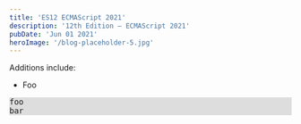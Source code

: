 ```yaml
---
title: 'ES12 ECMAScript 2021'
description: '12th Edition – ECMAScript 2021'
pubDate: 'Jun 01 2021'
heroImage: '/blog-placeholder-5.jpg'
---
```


Additions include:
- Foo

<pre style="background-color:#ddd">
foo
bar
</pre>
